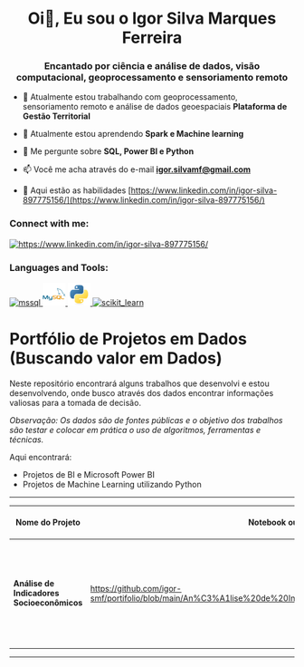 <h1 align="center">Oi👋, Eu sou o Igor Silva Marques Ferreira</h1>
<h3 align="center">Encantado por ciência e análise de dados, visão computacional, geoprocessamento e sensoriamento remoto</h3>

- 🔭 Atualmente estou trabalhando com geoprocessamento, sensoriamento remoto e análise de dados geoespaciais **Plataforma de Gestão Territorial**

- 🌱 Atualmente estou aprendendo **Spark e Machine learning**

- 💬 Me pergunte sobre **SQL, Power BI e Python**

- 📫 Você me acha através do e-mail **igor.silvamf@gmail.com**

- 📄 Aqui estão as habilidades [https://www.linkedin.com/in/igor-silva-897775156/](https://www.linkedin.com/in/igor-silva-897775156/)

<h3 align="left">Connect with me:</h3>
<p align="left">
<a href="https://linkedin.com/in/https://www.linkedin.com/in/igor-silva-897775156/" target="blank"><img align="center" src="https://raw.githubusercontent.com/rahuldkjain/github-profile-readme-generator/master/src/images/icons/Social/linked-in-alt.svg" alt="https://www.linkedin.com/in/igor-silva-897775156/" height="30" width="40" /></a>
</p>

<h3 align="left">Languages and Tools:</h3>
<p align="left"> <a href="https://www.microsoft.com/en-us/sql-server" target="_blank" rel="noreferrer"> <img src="https://www.svgrepo.com/show/303229/microsoft-sql-server-logo.svg" alt="mssql" width="40" height="40"/> </a> <a href="https://www.mysql.com/" target="_blank" rel="noreferrer"> <img src="https://raw.githubusercontent.com/devicons/devicon/master/icons/mysql/mysql-original-wordmark.svg" alt="mysql" width="40" height="40"/> </a>  <a href="https://www.python.org" target="_blank" rel="noreferrer"> <img src="https://raw.githubusercontent.com/devicons/devicon/master/icons/python/python-original.svg" alt="python" width="40" height="40"/> </a> <a href="https://scikit-learn.org/" target="_blank" rel="noreferrer"> <img src="https://upload.wikimedia.org/wikipedia/commons/0/05/Scikit_learn_logo_small.svg" alt="scikit_learn" width="40" height="40"/> </a> 

# Portfólio de Projetos em Dados (Buscando valor em Dados)

Neste repositório encontrará alguns trabalhos que desenvolvi e estou desenvolvendo, onde busco através dos dados encontrar informações valiosas para a tomada de decisão.

*Observação: Os dados são de fontes públicas e o objetivo dos trabalhos são testar e colocar em prática o uso de algoritmos, ferramentas e técnicas.*

Aqui encontrará:
- Projetos de BI e Microsoft Power BI
- Projetos de Machine Learning utilizando Python

- ------------

|    Nome do Projeto  | Notebook ou Link    | Linguagem    | Fonte de Dados  | Observação  | 
| ------------        | ------------        | ------------ | ------------    |------------ |
| **Análise de Indicadores Socioeconômicos** | https://github.com/igor-smf/portifolio/blob/main/An%C3%A1lise%20de%20Indicadores/World_Development_Indicators.ipynb | Python | data.csv | criação de um algoritmo de análise de indicadores que oferece comportamento ao longo do tempo, valores extremos e tendência central

------------
